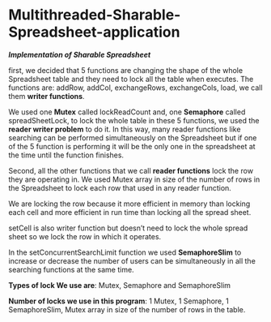 # Multithreaded-Sharable-Spreadsheet-application

***Implementation of Sharable Spreadsheet***

first, we decided that 5 functions are changing the shape of the whole
Spreadsheet table and they need to lock all the table when executes.
The functions are: addRow, addCol, exchangeRows, exchangeCols, load, we call
them **writer functions**.

We used one **Mutex** called lockReadCount and, one **Semaphore** called
spreadSheetLock, to lock the whole table in these 5 functions, we used the
**reader writer problem** to do it. In this way, many reader functions like searching can be performed
simultaneously on the Spreadsheet but if one of the 5 function is performing it
will be the only one in the spreadsheet at the time until the function finishes.

Second, all the other functions that we call **reader functions** lock the row they
are operating in. We used Mutex array in size of the number of rows in the
Spreadsheet to lock each row that used in any reader function.

We are locking the row because it more efficient in memory than locking each
cell and more efficient in run time than locking all the spread sheet.

setCell is also writer function but doesn’t need to lock the whole spread sheet
so we lock the row in which it operates.

In the setConcurrentSearchLimit function we used **SemaphoreSlim** to increase
or decrease the number of users can be simultaneously in all the searching
functions at the same time.

**Types of lock We use are**: Mutex, Semaphore and SemaphoreSlim

**Number of locks we use in this program**: 1 Mutex, 1 Semaphore, 1 SemaphoreSlim, 
Mutex array in size of the number of rows in the table.
